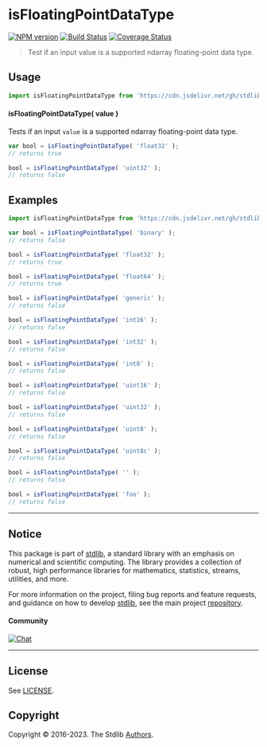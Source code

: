 <!--

@license Apache-2.0

Copyright (c) 2023 The Stdlib Authors.

Licensed under the Apache License, Version 2.0 (the "License");
you may not use this file except in compliance with the License.
You may obtain a copy of the License at

   http://www.apache.org/licenses/LICENSE-2.0

Unless required by applicable law or agreed to in writing, software
distributed under the License is distributed on an "AS IS" BASIS,
WITHOUT WARRANTIES OR CONDITIONS OF ANY KIND, either express or implied.
See the License for the specific language governing permissions and
limitations under the License.

-->

# isFloatingPointDataType

[![NPM version][npm-image]][npm-url] [![Build Status][test-image]][test-url] [![Coverage Status][coverage-image]][coverage-url] <!-- [![dependencies][dependencies-image]][dependencies-url] -->

> Test if an input value is a supported ndarray floating-point data type.

<!-- Section to include introductory text. Make sure to keep an empty line after the intro `section` element and another before the `/section` close. -->

<section class="intro">

</section>

<!-- /.intro -->

<!-- Package usage documentation. -->



<section class="usage">

## Usage

```javascript
import isFloatingPointDataType from 'https://cdn.jsdelivr.net/gh/stdlib-js/ndarray-base-assert-is-floating-point-data-type@v0.0.1-deno/mod.js';
```

#### isFloatingPointDataType( value )

Tests if an input `value` is a supported ndarray floating-point data type.

```javascript
var bool = isFloatingPointDataType( 'float32' );
// returns true

bool = isFloatingPointDataType( 'uint32' );
// returns false
```

</section>

<!-- /.usage -->

<!-- Package usage notes. Make sure to keep an empty line after the `section` element and another before the `/section` close. -->

<section class="notes">

</section>

<!-- /.notes -->

<!-- Package usage examples. -->

<section class="examples">

## Examples

<!-- eslint no-undef: "error" -->

```javascript
import isFloatingPointDataType from 'https://cdn.jsdelivr.net/gh/stdlib-js/ndarray-base-assert-is-floating-point-data-type@v0.0.1-deno/mod.js';

var bool = isFloatingPointDataType( 'binary' );
// returns false

bool = isFloatingPointDataType( 'float32' );
// returns true

bool = isFloatingPointDataType( 'float64' );
// returns true

bool = isFloatingPointDataType( 'generic' );
// returns false

bool = isFloatingPointDataType( 'int16' );
// returns false

bool = isFloatingPointDataType( 'int32' );
// returns false

bool = isFloatingPointDataType( 'int8' );
// returns false

bool = isFloatingPointDataType( 'uint16' );
// returns false

bool = isFloatingPointDataType( 'uint32' );
// returns false

bool = isFloatingPointDataType( 'uint8' );
// returns false

bool = isFloatingPointDataType( 'uint8c' );
// returns false

bool = isFloatingPointDataType( '' );
// returns false

bool = isFloatingPointDataType( 'foo' );
// returns false
```

</section>

<!-- /.examples -->

<!-- Section to include cited references. If references are included, add a horizontal rule *before* the section. Make sure to keep an empty line after the `section` element and another before the `/section` close. -->

<section class="references">

</section>

<!-- /.references -->

<!-- Section for related `stdlib` packages. Do not manually edit this section, as it is automatically populated. -->

<section class="related">

</section>

<!-- /.related -->

<!-- Section for all links. Make sure to keep an empty line after the `section` element and another before the `/section` close. -->


<section class="main-repo" >

* * *

## Notice

This package is part of [stdlib][stdlib], a standard library with an emphasis on numerical and scientific computing. The library provides a collection of robust, high performance libraries for mathematics, statistics, streams, utilities, and more.

For more information on the project, filing bug reports and feature requests, and guidance on how to develop [stdlib][stdlib], see the main project [repository][stdlib].

#### Community

[![Chat][chat-image]][chat-url]

---

## License

See [LICENSE][stdlib-license].


## Copyright

Copyright &copy; 2016-2023. The Stdlib [Authors][stdlib-authors].

</section>

<!-- /.stdlib -->

<!-- Section for all links. Make sure to keep an empty line after the `section` element and another before the `/section` close. -->

<section class="links">

[npm-image]: http://img.shields.io/npm/v/@stdlib/ndarray-base-assert-is-floating-point-data-type.svg
[npm-url]: https://npmjs.org/package/@stdlib/ndarray-base-assert-is-floating-point-data-type

[test-image]: https://github.com/stdlib-js/ndarray-base-assert-is-floating-point-data-type/actions/workflows/test.yml/badge.svg?branch=v0.0.1
[test-url]: https://github.com/stdlib-js/ndarray-base-assert-is-floating-point-data-type/actions/workflows/test.yml?query=branch:v0.0.1

[coverage-image]: https://img.shields.io/codecov/c/github/stdlib-js/ndarray-base-assert-is-floating-point-data-type/main.svg
[coverage-url]: https://codecov.io/github/stdlib-js/ndarray-base-assert-is-floating-point-data-type?branch=main

<!--

[dependencies-image]: https://img.shields.io/david/stdlib-js/ndarray-base-assert-is-floating-point-data-type.svg
[dependencies-url]: https://david-dm.org/stdlib-js/ndarray-base-assert-is-floating-point-data-type/main

-->

[chat-image]: https://img.shields.io/gitter/room/stdlib-js/stdlib.svg
[chat-url]: https://app.gitter.im/#/room/#stdlib-js_stdlib:gitter.im

[stdlib]: https://github.com/stdlib-js/stdlib

[stdlib-authors]: https://github.com/stdlib-js/stdlib/graphs/contributors

[umd]: https://github.com/umdjs/umd
[es-module]: https://developer.mozilla.org/en-US/docs/Web/JavaScript/Guide/Modules

[deno-url]: https://github.com/stdlib-js/ndarray-base-assert-is-floating-point-data-type/tree/deno
[umd-url]: https://github.com/stdlib-js/ndarray-base-assert-is-floating-point-data-type/tree/umd
[esm-url]: https://github.com/stdlib-js/ndarray-base-assert-is-floating-point-data-type/tree/esm
[branches-url]: https://github.com/stdlib-js/ndarray-base-assert-is-floating-point-data-type/blob/main/branches.md

[stdlib-license]: https://raw.githubusercontent.com/stdlib-js/ndarray-base-assert-is-floating-point-data-type/main/LICENSE

</section>

<!-- /.links -->
